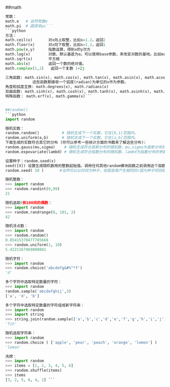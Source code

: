 ##math
```python
常数：
math.e   # 自然常数e
math.pi  # 圆周率pi```
```python
方法：
math.ceil(x)       对x向上取整，比如x=1.2，返回2
math.floor(x)      对x向下取整，比如x=1.2，返回1
math.pow(x,y)      指数运算，得到x的y次方
math.log(x)        对数，默认基底为e。可以使用base参数，来改变对数的基地。比如math.log(100,base=10)
math.sqrt(x)       平方根
math.abs(x)        返回一个数的绝对值。
math.complex(1,2)   返回一个复数 1+2j

三角函数: math.sin(x), math.cos(x), math.tan(x), math.asin(x), math.acos(x), math.atan(x)
            这些函数都接收一个弧度(radian)为单位的x作为参数。
角度和弧度互换: math.degrees(x), math.radians(x)
双曲函数: math.sinh(x), math.cosh(x), math.tanh(x), math.asinh(x), math.acosh(x), math.atanh(x)
特殊函数： math.erf(x), math.gamma(x)```


##random()
```python
import random

随机实数：
random.random()          # 随机生成下一个实数，它在[0,1)范围内。
random.uniform(a,b)      # 随机生成下一个实数，它在[a,b]范围内。
下面生成的实数符合其它的分布 (你可以参考一些统计方面的书籍来了解这些分布):
random.gauss(mu,sigma)    # 随机生成符合高斯分布的随机数，mu,sigma为高斯分布的两个参数。 
random.expovariate(lambd) # 随机生成符合指数分布的随机数，lambd为指数分布的参数。

设置种子：random.seed(x)
seed([X]) 设置生成随机数用的整数起始值。调用任何其他random模块函数之前调用这个函数。
random.seed( 10 )       #当然可以以时间为种子。但是容易产生相同的(因为种子同则随机的值也相同)。

随机整数：
>>> import random
>>> random.randint(0,99)
21

随机选取0到100间的偶数：
>>> import random
>>> random.randrange(0, 101, 2)
42

随机浮点数：
>>> import random
>>> random.random()
0.85415370477785668
>>> random.uniform(1, 10)
5.4221167969800881

随机字符：
>>> import random
>>> random.choice('abcdefg&#%^*f')
'd'

多个字符中选取特定数量的字符：
>>> import random
random.sample('abcdefghij',3)
['a', 'd', 'b']

多个字符中选取特定数量的字符组成新字符串：
>>> import random
>>> import string
>>> string.join(random.sample(['a','b','c','d','e','f','g','h','i','j'], 3)).replace(" ","")
'fih'

随机选取字符串：
>>> import random
>>> random.choice ( ['apple', 'pear', 'peach', 'orange', 'lemon'] )
'lemon'

洗牌：
>>> import random
>>> items = [1, 2, 3, 4, 5, 6]
>>> random.shuffle(items)
>>> items
[3, 2, 5, 6, 4, 1] ```
